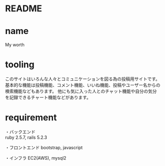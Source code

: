 # README

# name
My worth

# tooling
このサイトはいろんな人々とコミュニケーションを図る為の投稿用サイトです。基本的な機能は投稿機能、コメント機能、いいね機能、投稿やユーザー名からの検索機能などもあります。
他にも気に入った人とのチャット機能や自分の気分を記録できるチャート機能などがあります。

# requirement
・バックエンド<br>
ruby 2.5.7, rails 5.2.3

・フロントエンド
bootstrap, javascript

・インフラ
EC2(AWS), mysql2
